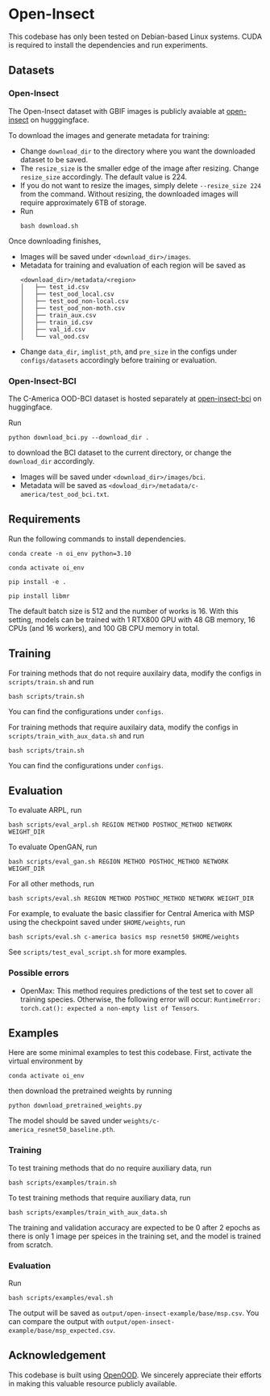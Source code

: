 # Open-Insect 

This codebase has only been tested on Debian-based Linux systems. CUDA is required to install the dependencies and run experiments.  


## Datasets

### Open-Insect
The Open-Insect dataset with GBIF images is publicly avaiable at [open-insect](https://huggingface.co/datasets/anonymous987654356789/open-insect) on hugggingface.

To download the images and generate metadata for training:

- Change `download_dir` to the directory where you want the downloaded dataset to be saved.
- The `resize_size` is the smaller edge of the image after resizing. Change `resize_size` accordingly. The default value is 224. 
- If you do not want to resize the images, simply delete `--resize_size 224` from the command. Without resizing, the downloaded images will require approximately 6TB of storage.
- Run 
    ```
    bash download.sh
    ```

Once downloading finishes, 
- Images will be saved under `<download_dir>/images`.
- Metadata for training and evaluation of each region will be saved as
    ```
    <download_dir>/metadata/<region>
    │   ├── test_id.csv
    │   ├── test_ood_local.csv
    │   ├── test_ood_non-local.csv
    │   ├── test_ood_non-moth.csv
    │   ├── train_aux.csv
    │   ├── train_id.csv
    │   ├── val_id.csv
    │   └── val_ood.csv
    ```
- Change `data_dir`, `imglist_pth`, and `pre_size` in the configs under `configs/datasets` accordingly before training or evaluation.


### Open-Insect-BCI

The C-America OOD-BCI dataset is hosted separately at [open-insect-bci](https://huggingface.co/datasets/anonymous987654356789/open-insect-bci) on huggingface.

Run

```
python download_bci.py --download_dir .
```
to download the BCI dataset to the current directory, or change the `download_dir` accordingly.

- Images will be saved under `<download_dir>/images/bci`.
- Metadata will be saved as `<dowload_dir>/metadata/c-america/test_ood_bci.txt`. 

## Requirements


Run the following commands to install dependencies.

```
conda create -n oi_env python=3.10

conda activate oi_env

pip install -e .

pip install libmr
```

The default batch size is 512 and the number of works is 16. With this setting, models can be trained with 1 RTX800 GPU with 48 GB memory, 16 CPUs (and 16 workers), and 100 GB CPU memory in total. 

## Training
For training methods that do not require auxilairy data, modify the configs in `scripts/train.sh` and run 

```
bash scripts/train.sh
```
You can find the configurations under `configs`.

For training methods that require auxilairy data, modify the configs in `scripts/train_with_aux_data.sh` and run 

```
bash scripts/train.sh
```
You can find the configurations under `configs`.


## Evaluation

To evaluate ARPL, run 

```
bash scripts/eval_arpl.sh REGION METHOD POSTHOC_METHOD NETWORK WEIGHT_DIR
```

To evaluate OpenGAN, run


```
bash scripts/eval_gan.sh REGION METHOD POSTHOC_METHOD NETWORK WEIGHT_DIR
```

For all other methods, run 

```
bash scripts/eval.sh REGION METHOD POSTHOC_METHOD NETWORK WEIGHT_DIR
```

For example, to evaluate the basic classifier for Central America with MSP using the checkpoint saved under `$HOME/weights`, run


```
bash scripts/eval.sh c-america basics msp resnet50 $HOME/weights
```


See `scripts/test_eval_script.sh` for more examples. 

### Possible errors
- OpenMax: This method requires predictions of the test set to cover all training species. Otherwise, the following error will occur: `RuntimeError: torch.cat(): expected a non-empty list of Tensors`.


## Examples
Here are some minimal examples to test this codebase. First, activate the virtual environment by

```
conda activate oi_env
```
then download the pretrained weights by running

```
python download_pretrained_weights.py
```

The model should be saved under `weights/c-america_resnet50_baseline.pth`.

### Training

To test training methods that do no require auxiliary data, run 
```
bash scripts/examples/train.sh
```

To test training methods that require auxiliary data, run 
```
bash scripts/examples/train_with_aux_data.sh
```

The training and validation accuracy are expected to be 0 after 2 epochs as there is only 1 image per speices in the training set, and the model is trained from scratch.


### Evaluation
Run 
```
bash scripts/examples/eval.sh
```
The output will be saved as `output/open-insect-example/base/msp.csv`. You can compare the output with `output/open-insect-example/base/msp_expected.csv`.

## Acknowledgement

This codebase is built using [OpenOOD](https://github.com/Jingkang50/OpenOOD/tree/main). We sincerely appreciate their efforts in making this valuable resource publicly available.